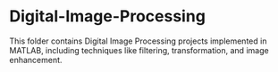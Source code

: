 # Digital-Image-Processing
This folder contains Digital Image Processing projects implemented in MATLAB, including techniques like filtering, transformation, and image enhancement.
